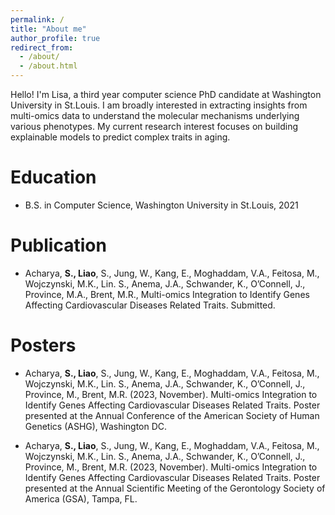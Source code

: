 ```yaml
---
permalink: /
title: "About me"
author_profile: true
redirect_from: 
  - /about/
  - /about.html
---
```


Hello! I'm Lisa, a third year computer science PhD candidate at Washington University in St.Louis. I am broadly interested in extracting insights from multi-omics data to understand the molecular mechanisms underlying various phenotypes. My current research interest focuses on building explainable models to predict complex traits in aging.

Education
======
* B.S. in Computer Science, Washington University in St.Louis, 2021

Publication
======
* Acharya, **S., Liao**, S., Jung, W., Kang, E., Moghaddam, V.A., Feitosa, M., Wojczynski, M.K., Lin. S., Anema, J.A., Schwander, K., O’Connell, J., Province, M.A., Brent, M.R., Multi-omics Integration to Identify Genes Affecting Cardiovascular Diseases Related Traits. Submitted.

Posters
======
* Acharya, **S., Liao**, S., Jung, W., Kang, E., Moghaddam, V.A., Feitosa, M., Wojczynski, M.K., Lin. S., Anema, J.A., Schwander, K., O’Connell, J., Province, M., Brent, M.R. (2023, November). Multi-omics Integration to Identify Genes Affecting Cardiovascular Diseases Related Traits. Poster presented at the Annual Conference of the American Society of Human Genetics (ASHG), Washington DC. 

* Acharya, **S., Liao**, S., Jung, W., Kang, E., Moghaddam, V.A., Feitosa, M., Wojczynski, M.K., Lin. S., Anema, J.A., Schwander, K., O’Connell, J., Province, M., Brent, M.R. (2023, November). Multi-omics Integration to Identify Genes Affecting Cardiovascular Diseases Related Traits. Poster presented at the Annual Scientific Meeting of the Gerontology Society of America (GSA), Tampa, FL.